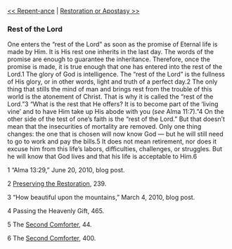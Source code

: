 [<< Repent-ance](Repent-ance.md)  |  [Restoration or Apostasy >>](Restoration%20or%20Apostasy.md)

### Rest of the Lord
One enters the “rest of the Lord” as soon as the promise of Eternal life is made by Him. It is His rest one inherits in the last day. The words of the promise are enough to guarantee the inheritance. Therefore, once the promise is made, it is true enough that one has entered into the rest of the Lord.1 The glory of God is intelligence. The “rest of the Lord” is the fullness of His glory, or in other words, light and truth of a perfect day.2 The only thing that stills the mind of man and brings rest from the trouble of this world is the atonement of Christ. That is why it is called the “rest of the Lord.”3 “What is the rest that He offers? It is to become part of the ‘living vine’ and to have Him take up His abode with you (*see* Alma 11:7).”4 On the other side of the test of one’s faith is the “rest of the Lord.” But that doesn’t mean that the insecurities of mortality are removed. Only one thing changes: the one that is chosen will now know God — but he will still need to go to work and pay the bills.5 It does not mean retirement, nor does it excuse him from this life’s labors, difficulties, challenges, or struggles. But he will know that God lives and that his life is acceptable to Him.6



1 “Alma 13:29,” June 20, 2010, blog post.


2
[Preserving the Restoration](#), 239.


3 “How beautiful upon the mountains,” March 4, 2010, blog post.


4 Passing the Heavenly Gift, 465.


5 The [Second Comforter](#), 44.


6 The [Second Comforter](#), 400.